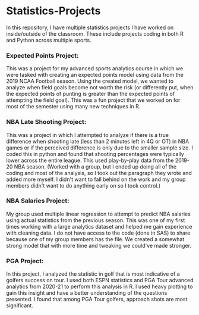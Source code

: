 # Statistics-Projects

In this repository, I have multiple statistics projects I have worked on inside/outside of the classroom. These include projects coding in both R and Python across multiple sports. 

### Expected Points Project:
This was a project for my advanced sports analytics course in which we were tasked with creating an expected points model using data from the 2019 NCAA Football season. Using the created model, we wanted to analyze when field goals become not worth the risk (or differently put, when the expected points of punting is greater than the expected points of attempting the field goal). This was a fun project that we worked on for most of the semester using many new techniques in R. 

### NBA Late Shooting Project: 
This was a project in which I attempted to analyze if there is a true difference when shooting late (less than 2 minutes left in 4Q or OT) in NBA games or if the perceived difference is only due to the smaller sample size. I coded this in python and found that shooting percentages were typically lower across the entire league. This used play-by-play data from the 2019-20 NBA season. (Worked with a group, but I ended up doing all of the coding and most of the analysis, so I took out the paragraph they wrote and added more myself. I didn't want to fall behind on the work and my group members didn't want to do anything early on so I took control.)

### NBA Salaries Project: 
My group used multiple linear regression to attempt to predict NBA salaries using actual statistics from the previous season. This was one of my first times working with a large analytics dataset and helped me gain experience with cleaning data. I  do not have access to the code (done in SAS) to share because one of my group members has the file. We created a somewhat strong model that with more time and tweaking we could've made stronger. 

### PGA Project: 
In this project, I analyzed the statistic in golf that is most indicative of a golfers success on tour. I used both ESPN statistics and PGA Tour advanced analytics from 2020-21 to perform this analysis in R. I used heavy plotting to gain this insight and have a better understanding of the questions presented. I found that among PGA Tour golfers, approach shots are most significant. 

